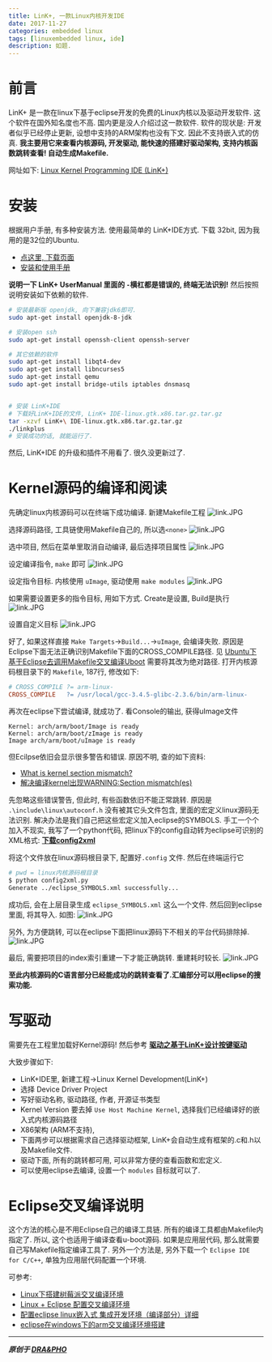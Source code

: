 ```yaml
---
title: LinK+, 一款Linux内核开发IDE
date: 2017-11-27
categories: embedded linux
tags: [linuxembedded linux, ide]
description: 如题.
---
```



# 前言
LinK+ 是一款在linux下基于eclipse开发的免费的Linux内核以及驱动开发软件.
这个软件在国外知名度也不高. 国内更是没人介绍过这一款软件.
软件的现状是: 开发者似乎已经停止更新, 设想中支持的ARM架构也没有下文. 因此不支持嵌入式的仿真.
**我主要用它来查看内核源码, 开发驱动, 能快速的搭建好驱动架构, 支持内核函数跳转查看! 自动生成Makefile.**

网址如下: [Linux Kernel Programming IDE (LinK+)](https://sourceforge.net/projects/linkplustest/)


# 安装

根据用户手册, 有多种安装方法. 使用最简单的 LinK+IDE方式.
下载 32bit, 因为我用的是32位的Ubuntu.
- [点这里, 下载页面](https://sourceforge.net/projects/linkplustest/files/installers/)
- [安装和使用手册](http://sourceforge.net/projects/linkplustest/files/documentation/LinK%2B_UserManual_Rev4.pdf)

**说明一下 LinK+ UserManual 里面的 `-`横杠都是错误的, 终端无法识别!**
然后按照说明安装如下依赖的软件.

``` bash
# 安装最新版 openjdk, 向下兼容jdk6即可.
sudo apt-get install openjdk-8-jdk

# 安装open ssh
sudo apt-get install openssh-client openssh-server

# 其它依赖的软件
sudo apt-get install libqt4-dev
sudo apt-get install libncurses5
sudo apt-get install qemu
sudo apt-get install bridge-utils iptables dnsmasq


# 安装 LinK+IDE
# 下载好LinK+IDE的文件, LinK+ IDE-linux.gtk.x86.tar.gz.tar.gz
tar -xzvf LinK+\ IDE-linux.gtk.x86.tar.gz.tar.gz
./linkplus
# 安装成功的话, 就能运行了.
```

然后, LinK+IDE 的升级和插件不用看了. 很久没更新过了.


# Kernel源码的编译和阅读

先确定linux内核源码可以在终端下成功编译.
新建Makefile工程
![link.JPG](https://draapho.github.io/images/1737/link1.JPG)


选择源码路径, 工具链使用Makefile自己的, 所以选`<none>`
![link.JPG](https://draapho.github.io/images/1737/link2.JPG)


选中项目, 然后在菜单里取消自动编译, 最后选择项目属性
![link.JPG](https://draapho.github.io/images/1737/link3.JPG)


设定编译指令, `make` 即可
![link.JPG](https://draapho.github.io/images/1737/link5.JPG)


设定指令目标. 内核使用 `uImage`, 驱动使用 `make modules`
![link.JPG](https://draapho.github.io/images/1737/link6.JPG)


如果需要设置更多的指令目标, 用如下方式. Create是设置, Build是执行
![link.JPG](https://draapho.github.io/images/1737/link7.JPG)


设置自定义目标
![link.JPG](https://draapho.github.io/images/1737/link8.JPG)


好了, 如果这样直接 `Make Targets`->`Build...`->`uImage`, 会编译失败.
原因是Eclipse下面无法正确识别Makefile下面的CROSS_COMPILE路径.
见 [Ubuntu下基于Eclipse去调用Makefile交叉编译Uboot](
https://www.crifan.com/ubuntu_eclipse_cross_compile_uboot_based_on_makefile/)
需要将其改为绝对路径. 打开内核源码根目录下的 `Makefile`, 187行, 修改如下:

``` makefile
# CROSS_COMPILE ?= arm-linux-
CROSS_COMPILE   ?= /usr/local/gcc-3.4.5-glibc-2.3.6/bin/arm-linux-
```


再次在eclipse下尝试编译, 就成功了. 看Console的输出, 获得uImage文件
```
Kernel: arch/arm/boot/Image is ready
Kernel: arch/arm/boot/zImage is ready
Image arch/arm/boot/uImage is ready
```

但Ecilpse依旧会显示很多警告和错误. 原因不明, 查的如下资料:
- [What is kernel section mismatch?](https://stackoverflow.com/questions/8563978/what-is-kernel-section-mismatch)
- [解决编译kernel出现WARNING:Section mismatch(es)](http://www.linuxdiyf.com/linux/24369.html)

先忽略这些错误警告, 但此时, 有些函数依旧不能正常跳转. 原因是 `.\include\linux\autoconf.h` 没有被其它头文件包含, 里面的宏定义linux源码无法识别. 解决办法是我们自己把这些宏定义加入eclipse的SYMBOLS. 手工一个个加入不现实, 我写了一个python代码, 把linux下的config自动转为eclipse可识别的XML格式:
**[下载config2xml](https://github.com/draapho/Blog/tree/master/_blog_stuff/linux/config2xml.py)**


将这个文件放在linux源码根目录下, 配置好`.config` 文件. 然后在终端运行它
``` bash
# pwd = linux内核源码根目录
$ python config2xml.py
Generate ../eclipse_SYMBOLS.xml successfully...
```

成功后, 会在上层目录生成 `eclipse_SYMBOLS.xml` 这么一个文件.
然后回到eclipse里面, 将其导入. 如图:
![link.JPG](https://draapho.github.io/images/1737/link9.JPG)

另外, 为方便跳转, 可以在eclipse下面把linux源码下不相关的平台代码排除掉.
![link.JPG](https://draapho.github.io/images/1737/link4.JPG)

最后, 需要把项目的index索引重建一下才能正确跳转. 重建耗时较长.
![link.JPG](https://draapho.github.io/images/1737/link10.JPG)


**至此内核源码的C语言部分已经能成功的跳转查看了.汇编部分可以用eclipse的搜索功能.**


# 写驱动

需要先在工程里加载好Kernel源码!
然后参考 **[驱动之基于LinK+设计按键驱动](https://draapho.github.io/2017/11/30/1740-drv-chr2/)**



大致步骤如下:

- LinK+IDE里, 新建工程->Linux Kernel Development(LinK+)
- 选择 Device Driver Project
- 写好驱动名称, 驱动路径, 作者, 开源证书类型
- Kernel Version 要去掉 `Use Host Machine Kernel`, 选择我们已经编译好的嵌入式内核源码路径
- X86架构 (ARM不支持),
- 下面两步可以根据需求自己选择驱动框架, LinK+会自动生成有框架的.c和.h以及Makefile文件.
- 驱动下面, 所有的跳转都可用, 可以非常方便的查看函数和宏定义.
- 可以使用eclipse去编译, 设置一个 `modules` 目标就可以了.


# Eclipse交叉编译说明

这个方法的核心是不用Eclipse自己的编译工具链. 所有的编译工具都由Makefile内指定了.
所以, 这个也适用于编译查看u-boot源码.
如果是应用层代码, 那么就需要自己写Makefile指定编译工具了.
另外一个方法是, 另外下载一个 `Eclipse IDE for C/C++`, 单独为应用层代码配置一个环境.



可参考:
- [Linux下搭建树莓派交叉编译环境](http://www.linuxidc.com/Linux/2016-09/135062.htm)
- [Linux + Eclipse 配置交叉编译环境](http://www.cnblogs.com/lazygunner/archive/2011/11/30/2269726.html)
- [配置eclipse linux嵌入式 集成开发环境（编译部分）详细](http://blog.csdn.net/tianzhihen_wq/article/details/41872365)
- [eclipse在windows下的arm交叉编译环境搭建](http://m.itboth.com/d/BzIRZz/windows-eclipse-arm)


----------

***原创于 [DRA&PHO](https://draapho.github.io/)***